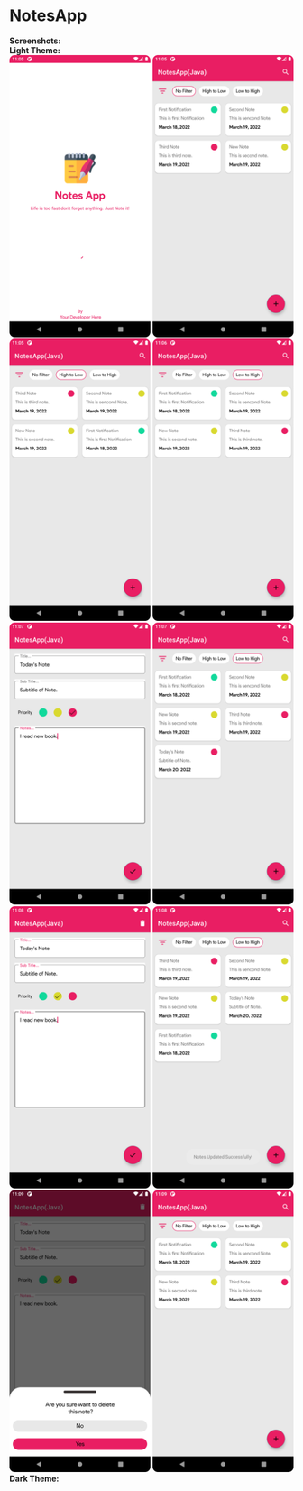 # NotesApp<br>
<b>Screenshots:</b><br>
<b>Light Theme:</b><br>
<img src="images/ss1.png" width=250 height=500>
<img src="images/ss2.png" width=250 height=500>
<img src="images/ss3.png" width=250 height=500>
<img src="images/ss4.png" width=250 height=500>
<img src="images/ss5.png" width=250 height=500>
<img src="images/ss6.png" width=250 height=500>
<img src="images/ss7.png" width=250 height=500>
<img src="images/ss8.png" width=250 height=500>
<img src="images/ss9.png" width=250 height=500>
<img src="images/ss10.png" width=250 height=500><br>
<b>Dark Theme:</b><br>
